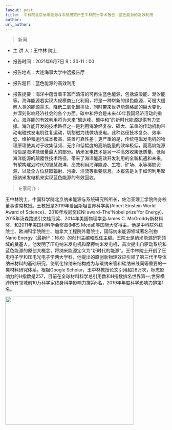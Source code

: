 ```yaml
---
layout: post
title:  中科院北京纳米能源与系统研究所王中林院士学术报告：蓝色能源的高效利用
author: 
url_author: 
---
```


> 新闻

- 主 讲 人：王中林  院士

- 报告时间：2021年6月7日 9：30-11：00

- 报告地点：大连海事大学中远报告厅

- 报告题目：蓝色能源的高效利用

- 报告提要：海洋中蕴含着丰富而清洁的可再生蓝色能源，包括波浪能、潮汐能等。海洋能源若实现大规模商业化利用，将是一种崭新的绿色能源，可极大缓解人类的能源需求、降低二氧化碳排放，同时带来世界能源格局的巨大变化，并深刻影响经济社会的各个方面。碳中和将会是未来40年我国经济活动的重心。海洋能的有效利用将为未来“碳达峰、碳中和”的新时代能源提供有力支撑。海洋能开发的技术路径之一是利用海浪经复杂、硕大、笨重的传动机构带动电磁式发电机往复运动，切割磁力线做功发电。此种路径技术复杂、效率低、维护和运行成本极高、装置可靠性差；更严重的是，传统电磁发电机的物理原理使其对于收集低频、无序和低幅度的高熵能量的效率极低，而高熵能源恰恰是海洋能储量最大的部分。纳米发电技术是另一种高效收集低质量、低频海洋能源的颠覆性技术路径，带来了海洋能高效开发利用的全新机遇和未来，有望构建划时代的智慧海洋，高效利用海洋能源、生物、矿场、水等稀缺资源，以及全方位获取辐射、污染、洋流等重要信息。本报告是关于如何利用摩擦纳米发电机来实现蓝色能源的有效回收。

> 专家简介：

王中林院士，中国科学院北京纳米能源与系统研究所所长，佐治亚理工学院终身校董事讲席教授。王教授是2019年爱因斯坦世界科学奖(Albert Einstein World Award of Science)、2018年埃尼奖(ENI award–The“Nobel prize”for Energy)、2015年汤森路透引文桂冠奖、2014年美国物理学会James C. McGroddy新材料奖、和2011年美国材料学会奖章(MRS Medal)等国际大奖得主。他是中科院外籍院士、欧洲科学院院士、加拿大工程院外籍院士，国际纳米能源领域著名刊物Nano Energy（最新IF：16.6）的创刊主编和现任主编。王院士是纳米能源研究领域的奠基人。他发明了压电纳米发电机和摩擦纳米发电机，首次提出自驱动系统和蓝色能源的原创大概念，将纳米能源定义为“新时代的能源”。王中林院士开创了压电电子学和压电光电子学两大学科，他提出的原创新物理效应引领了第三代半导体纳米材料的基础研究，使氧化锌纳米结构成为与碳纳米管和硅纳米线同等重要的一类材料研究体系。根据Google Scholar，王中林教授论文引用超28万次，标志影响力的H指数是257，目前在全球材料科学总引用数和H指数排名世界第一;世界横跨所有领域前10万科学家终身科学影响力排第5名，2019年年度科学影响力排第1名。

 <img src="https://cdn.jsdelivr.net/gh/MSPSLab/lab_images/news/中科院北京纳米能源与系统研究所王中林院士.png" style=" width:400px;">
